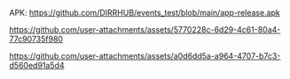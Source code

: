 
APK: https://github.com/DIRRHUB/events_test/blob/main/app-release.apk

https://github.com/user-attachments/assets/5770228c-6d29-4c61-80a4-77c90735f980



https://github.com/user-attachments/assets/a0d6dd5a-a964-4707-b7c3-d560ed91a5d4


